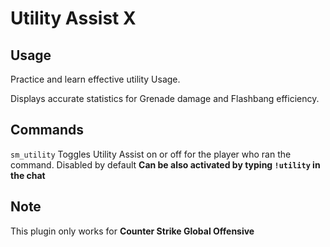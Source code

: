 # Utility Assist X  

## Usage

Practice and learn effective utility Usage.  

Displays accurate statistics for Grenade damage and Flashbang efficiency.  

## Commands

`sm_utility` Toggles Utility Assist on or off for the player who ran the command. Disabled by default **Can be also activated by typing `!utility` in the chat**

## Note  

This plugin only works for **Counter Strike Global Offensive**
